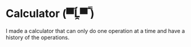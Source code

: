 # Calculator (▀̿Ĺ̯▀̿ ̿)
I made a calculator that can only do one operation at a time and have a history of the operations.
